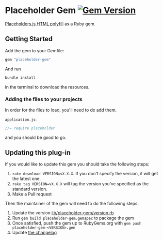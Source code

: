 # Placeholder Gem [![Gem Version](https://badge.fury.io/rb/placeholder-gem.svg)](http://badge.fury.io/rb/placeholder-gem)

[Placeholders.js HTML polyfill][placeholder] as a Ruby gem.

## Getting Started

Add the gem to your Gemfile:

```ruby
gem "placeholder-gem"
```

And run

```bash
bundle install
```
in the terminal to download the resources.

### Adding the files to your projects

In order for the files to load, you'll need to do add them.

`application.js`:

```javascript
//= require placeholder
```

and you should be good to go.

## Updating this plug-in

If you would like to update this gem you should take the following steps:

1. `rake download VERSION=vX.X.X`. If you don't specify the version, it will get the latest one.
1. `rake tag VERSION=vX.X.X` will tag the version you've specified as the standard version.
1. Make a Pull request

Then the maintainer of the gem will need to do the following steps:

1. Update the version [lib/placeholder-gem/version.rb](lib/placeholder-gem/version.rb)
1. Run ``gem build placeholder-gem.gemspec`` to package the gem
1. Once satisfied, push the gem up to RubyGems.org with ``gem push placeholder-gem-<VERSION>.gem``
1. Update [the changelog](CHANGELOG.md)

[placeholder]: https://github.com/jamesallardice/Placeholders.js
